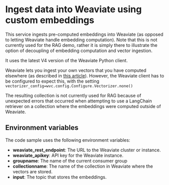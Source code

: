 # Ingest data into Weaviate using custom embeddings

This service ingests pre-computed embeddings into Weaviate (as opposed to letting Weaviate handle embedding computation). Note that this is not currently used for the RAG demo, rather it is simply there to illustrate the option of decoupling of embedding computation and vector ingestion.

It uses the latest V4 version of the Weaviate Python client.

Weaviate lets you ingest your own vectors that you have computed elsewhere (as described in [this article](https://weaviate.io/developers/weaviate/starter-guides/custom-vectors)). However, the Weaviate client has to be configured to expect this, with the setting  `vectorizer_config=wvc.config.Configure.Vectorizer.none()`

The resulting collection is not currently used for RAG because of unexpected errors that occurred when attempting to use a LangChain retriever on a collection where the embeddings were computed outside of Weaviate. 

## Environment variables

The code sample uses the following environment variables:

- **weaviate_rest_endpoint**: The URL to the Weaviate cluster or instance.
- **weaviate_apikey**: API key for the Weaviate instance.
- **groupname**: The name of the current consumer group
- **collectionname**: The name of the collection in Weaviate where the vectors are stored.
- **input**: The topic that stores the embeddings.